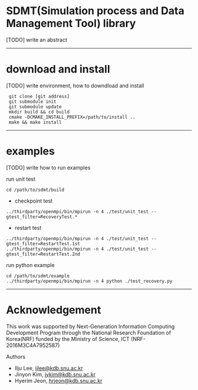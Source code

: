 SDMT(Simulation process and Data Management Tool) library
===
[TODO] write an abstract

---

download and install
===
[TODO] write environment, how to downdload and install

```
 git clone [git address]
 git submodule init
 git submodule update
 mkdir build && cd build
 cmake -DCMAKE_INSTALL_PREFIX=/path/to/install ..
 make && make install
```

---

examples
===
[TODO] write how to run examples

run unit test
```
cd /path/to/sdmt/build
```

- checkpoint test
```
../thirdparty/openmpi/bin/mpirun -n 4 ./test/unit_test --gtest_filter=RecoveryTest.*
```

- restart test
```
../thirdparty/openmpi/bin/mpirun -n 4 ./test/unit_test --gtest_filter=RestartTest.1st
../thirdparty/openmpi/bin/mpirun -n 4 ./test/unit_test --gtest_filter=RestartTest.2nd
```

run python example
```
cd /path/to/sdmt/example
../thirdparty/openmpi/bin/mpirun -n 4 python ./test_recovery.py
```

---

Acknowledgement
===
This work was supported by Next-Generation Information Computing Development Program through
the National Research Foundation of Korea(NRF) funded by the Ministry of Science, ICT (NRF-2016M3C4A7952587)

Authors
- Ilju Lee, ijlee@kdb.snu.ac.kr
- Jinyon Kim, jykim@kdb.snu.ac.kr
- Hyerim Jeon, hrjeon@kdb.snu.ac.kr
